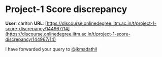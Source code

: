 # Project-1 Score discrepancy

**User**: carlton
**URL**: [https://discourse.onlinedegree.iitm.ac.in/t/project-1-score-discrepancy/144967/14](https://discourse.onlinedegree.iitm.ac.in/t/project-1-score-discrepancy/144967/14)

I have forwarded your query to [@jkmadathil](/u/jkmadathil)
